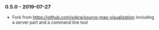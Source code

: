 ### 0.5.0 - 2019-07-27
* Fork from https://github.com/sokra/source-map-visualization including a server part and a command line tool
